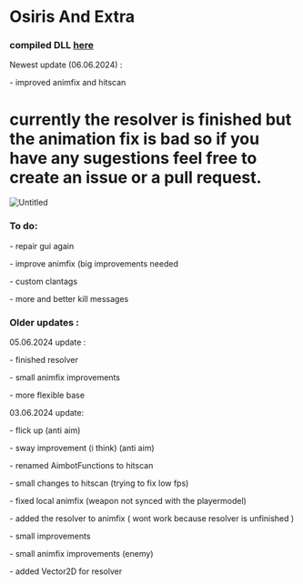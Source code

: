 # Osiris And Extra

### compiled DLL [here](https://github.com/finutz/my-custom-osiris/releases/tag/release)

Newest update (06.06.2024) :
<p> - improved animfix and hitscan </p>


# currently the resolver is  finished but the animation fix is bad so if you have any sugestions feel free to create an issue or a pull request. 
![Untitled](https://github.com/finutz/my-custom-osiris/assets/84587349/228cc8d7-0d5c-4c9a-9fcf-11c0a48869d6)
### To do:
<p> - repair gui again </p>
<p> - improve animfix (big improvements needed </p>
<p> - custom clantags </p>
<p> - more and better kill messages </p>

### Older updates :

05.06.2024 update :
<p> - finished resolver </p>
<p> - small animfix improvements </p>
<p> - more flexible base </p>

03.06.2024 update:
<p> - flick up (anti aim) </p>
<p> - sway improvement (i think) (anti aim) </p>
<p> - renamed AimbotFunctions to hitscan </p>
<p> - small changes to hitscan (trying to fix low fps) </p>
<p> - fixed local animfix (weapon not synced with the playermodel) </p>
<p> - added the resolver to animfix ( wont work because resolver is unfinished ) </p>
<p> - small improvements </p>
<p> - small animfix improvements (enemy) </p>
<p> - added Vector2D for resolver  </p>
